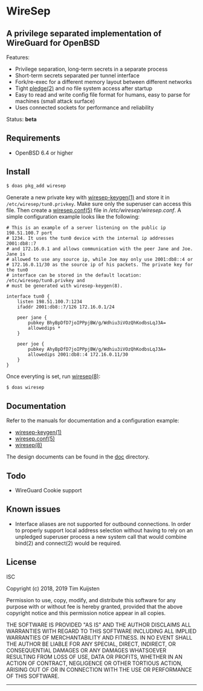 # WireSep

## A privilege separated implementation of WireGuard for OpenBSD

Features:
* Privilege separation, long-term secrets in a separate process
* Short-term secrets separated per tunnel interface
* Fork/re-exec for a different memory layout between different networks
* Tight [pledge(2)] and no file system access after startup
* Easy to read and write config file format for humans, easy to parse for
  machines (small attack surface)
* Uses connected sockets for performance and reliability

Status: **beta**

## Requirements

* OpenBSD 6.4 or higher

## Install

```sh
$ doas pkg_add wiresep
```

Generate a new private key with
[wiresep-keygen(1)] and store it in `/etc/wiresep/tun0.privkey`. Make sure only the
superuser can access this file. Then create a
[wiresep.conf(5)] file in */etc/wiresep/wiresep.conf*. A simple configuration
example looks like the following:

```
# This is an example of a server listening on the public ip 198.51.100.7 port
# 1234. It uses the tun0 device with the internal ip addresses 2001:db8::7
# and 172.16.0.1 and allows communication with the peer Jane and Joe. Jane is
# allowed to use any source ip, while Joe may only use 2001:db8::4 or
# 172.16.0.11/30 as the source ip of his packets. The private key for the tun0
# interface can be stored in the default location: /etc/wiresep/tun0.privkey and
# must be generated with wiresep-keygen(8).

interface tun0 {
	listen 198.51.100.7:1234
	ifaddr 2001:db8::7/126 172.16.0.1/24

	peer jane {
		pubkey BhyBpDfD7joIPPpjBW/g/Wdhiu3iVOzQhKodbsLqJ3A=
		allowedips *
	}

	peer joe {
		pubkey AhyBpDfD7joIPPpjBW/g/Wdhiu3iVOzQhKodbsLqJ3A=
		allowedips 2001:db8::4 172.16.0.11/30
	}
}
```

Once everyting is set, run [wiresep(8)]:

```sh
$ doas wiresep
```

## Documentation

Refer to the manuals for documentation and a configuration example:
* [wiresep-keygen(1)]
* [wiresep.conf(5)]
* [wiresep(8)]

The design documents can be found in the [doc](doc/) directory.

## Todo

* WireGuard Cookie support

## Known issues

* Interface aliases are not supported for outbound connections. In order to
  properly support local address selection without having to rely on an
  unpledged superuser process a new system call that would combine bind(2) and
  connect(2) would be required.

## License

ISC

Copyright (c) 2018, 2019 Tim Kuijsten

Permission to use, copy, modify, and distribute this software for any purpose
with or without fee is hereby granted, provided that the above copyright notice
and this permission notice appear in all copies.

THE SOFTWARE IS PROVIDED "AS IS" AND THE AUTHOR DISCLAIMS ALL WARRANTIES WITH
REGARD TO THIS SOFTWARE INCLUDING ALL IMPLIED WARRANTIES OF MERCHANTABILITY AND
FITNESS. IN NO EVENT SHALL THE AUTHOR BE LIABLE FOR ANY SPECIAL, DIRECT,
INDIRECT, OR CONSEQUENTIAL DAMAGES OR ANY DAMAGES WHATSOEVER RESULTING FROM LOSS
OF USE, DATA OR PROFITS, WHETHER IN AN ACTION OF CONTRACT, NEGLIGENCE OR OTHER
TORTIOUS ACTION, ARISING OUT OF OR IN CONNECTION WITH THE USE OR PERFORMANCE OF
THIS SOFTWARE.

---

[pledge(2)]: http://man.openbsd.org/pledge
[wiresep-keygen(1)]: https://netsend.nl/wiresep/wiresep-keygen.1.html
[wiresep.conf(5)]: https://netsend.nl/wiresep/wiresep.conf.5.html
[wiresep(8)]: https://netsend.nl/wiresep/wiresep.8.html
